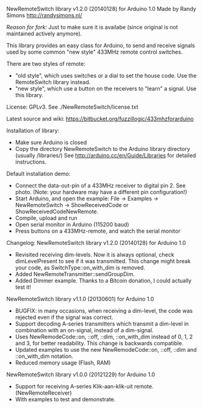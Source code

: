 NewRemoteSwitch library v1.2.0 (20140128) for Arduino 1.0
Made by Randy Simons http://randysimons.nl/

_Reason for fork:_ Just to make sure it is availabe (since original is not 
maintained actively anymore).

This library provides an easy class for Arduino, to send and receive signals
used by some common "new style" 433MHz remote control switches.

There are two styles of remote:
 - "old style", which uses switches or a dial to set the house code. Use the
	RemoteSwitch library instead.
 - "new style", which use a button on the receivers to "learn" a signal. Use
   this library.

License: GPLv3. See ./NewRemoteSwitch/license.txt

Latest source and wiki: https://bitbucket.org/fuzzillogic/433mhzforarduino


Installation of library:
 - Make sure Arduino is closed
 - Copy the directory NewRemoteSwitch to the Arduino library directory (usually
   <Sketchbook directory>/libraries/)
   See http://arduino.cc/en/Guide/Libraries for detailed instructions.
 
Default installation demo:
 - Connect the data-out-pin of a 433MHz receiver to digital pin 2. See photo.
  (Note: your hardware may have a different pin configuration!)
 - Start Arduino, and open the example: File -> Examples -> NewRemoteSwitch ->
   ShowReceivedCode or ShowReceivedCodeNewRemote.
 - Compile, upload and run
 - Open serial monitor in Arduino (115200 baud)
 - Press buttons on a 433MHz-remote, and watch the serial monitor
 

Changelog:
NewRemoteSwitch library v1.2.0 (20140128) for Arduino 1.0
 - Revisited receiving dim-levels. Now it is always optional, check
   dimLevelPresent to see if it was transmitted.
   This change might break your code, as SwitchType::on_with_dim is removed.
 - Added NewRemoteTransmitter::sendGroupDim.
 - Added Dimmer example. Thanks to a Bitcoin donation, I could actually test it!

NewRemoteSwitch library v1.1.0 (20130601) for Arduino 1.0
 - BUGFIX: in many occasions, when receiving a dim-level, the code was rejected
   even if the signal was correct.
 - Support decoding A-series transmitters which transmit a dim-level in
   combination with an on-signal, instead of a dim-signal.
 - Uses NewRemodeCode::on, ::off, ::dim, ::on_with_dim instead of 0, 1, 2 and 3,
   for better readability. This change is backwards compatible.
 - Updated examples to use the new NewRemodeCode::on, ::off, ::dim and
   ::on_with_dim notation.
 - Reduced memory usage (Flash, RAM)

NewRemoteSwitch library v1.0.0 (20121229) for Arduino 1.0
 - Support for receiving A-series Klik-aan-klik-uit remote. (NewRemoteReceiver)
 - With examples to test and demonstrate.
